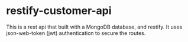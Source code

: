 # restify-customer-api
This is a rest api that built with a MongoDB database, and restify. It uses json-web-token (jwt) authentication to secure the routes.  
